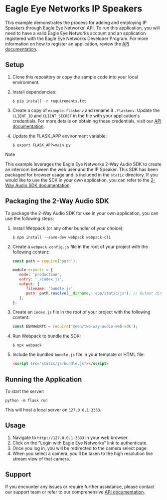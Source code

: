 # Eagle Eye Networks IP Speakers

This example demonstrates the process for adding and employing IP Speakers through  Eagle Eye Networks' API. To run this application, you will need to have a valid Eagle Eye Networks account and an application registered with the Eagle Eye Networks Developer Program. For more information on how to register an application, review the [API documentation](https://developer.eagleeyenetworks.com/docs/getting-started).


## Setup

1. Clone this repository or copy the sample code into your local environment.
   
2. Install dependencies:
   ```
   $ pip install -r requirements.txt
   ```

3. Create a copy of `example.flaskenv` and rename it `.flaskenv`. Update the `CLIENT_ID` and `CLIENT_SECRET` in the file with your application's credentials. For more details on obtaining these credentials, visit our [API documentation](https://developer.eagleeyenetworks.com/docs/client-credentials).

4. Update the FLASK_APP environment variable:
   ```
   $ export FLASK_APP=main.py
   ```

> [!NOTE]
> This example leverages the Eagle Eye Networks 2-Way Audio SDK to create an intercom between the web user and the IP Speaker. This SDK has been packaged for browser usage and is included in the `static` directory. If you would like to use the SDK in your own application, you can refer to the [2-Way Audio SDK documentation](https://developer.eagleeyenetworks.com/docs/two-way-audio-web-sdk).

## Packaging the 2-Way Audio SDK

To package the 2-Way Audio SDK for use in your own application, you can use the following steps:

1. Install Webpack (or any other bundler of your choice):
   ```
   $ npm install --save-dev webpack webpack-cli
   ```

2. Create a `webpack.config.js` file in the root of your project with the following content:
   ```javascript
   const path = require('path');

   module.exports = {
      mode: 'production',
      entry: './index.js',
      output: {
         filename: 'bundle.js',
         path: path.resolve(__dirname, 'app/static/js'), // Output directory
      },
   };
   ```

3. Create an `index.js` file in the root of your project with the following content:
   ```javascript
   const EENWebRTC = require('@een/two-way-audio-web-sdk');
   ```

4. Run Webpack to bundle the SDK:
   ```
   $ npx webpack
   ```

5. Include the bundled `bundle.js` file in your template or HTML file:
   ```html
   <script src="static/js/bundle.js"></script>
   ```

## Running the Application

To start the server:
```
python -m flask run
```
This will host a local server on `127.0.0.1:3333`.

## Usage

1. Navigate to `http://127.0.0.1:3333` in your web browser.
2. Click on the "Login with Eagle Eye Networks" link to authenticate.
3. Once you log in, you will be redirected to the camera select page.
4. When you select a camera, you'll be taken to the high resolution live stream view of that camera.


## Support

If you encounter any issues or require further assistance, please contact our support team or refer to our comprehensive [API documentation](https://developer.eagleeyenetworks.com/reference/listcameras).
